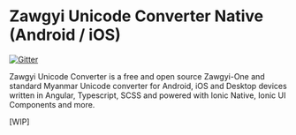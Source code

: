 # Zawgyi Unicode Converter Native (Android / iOS)

[![Gitter](https://badges.gitter.im/myanmartools/community.svg)](https://gitter.im/myanmartools/community?utm_source=badge&utm_medium=badge&utm_campaign=pr-badge)

Zawgyi Unicode Converter is a free and open source Zawgyi-One and standard Myanmar Unicode converter for Android, iOS and Desktop devices written in Angular, Typescript, SCSS and powered with Ionic Native, Ionic UI Components and more.

[WIP]
